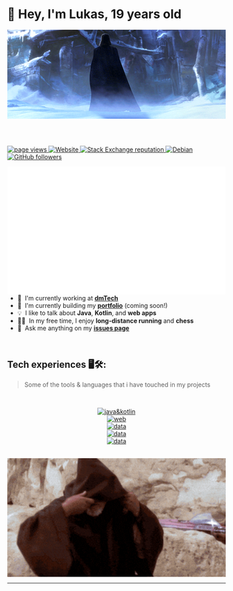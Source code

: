 # 👋 Hey, I'm Lukas, **19** years old

<div align="center">
  <img hight="300" width="700" alt="GIF" align="center" src="https://github.com/Waischbrot/Waischbrot/blob/main/assets/literally_me.gif">
</div>

</br></br>

<p align="left">
  <a href="https://github.com/Waischbrot/Waischbrot">
    <img src="https://komarev.com/ghpvc/?username=waischbrot" alt="page views" />
  </a>
  <a href="https://waischbrot.de">
    <img alt="Website" src="https://img.shields.io/badge/website-down-red">
  </a>
  <a href="https://stackoverflow.com/users/27356488">
    <img alt="Stack Exchange reputation" src="https://img.shields.io/stackexchange/stackoverflow/r/27356488?color=orange&label=reputation&logo=stackoverflow">
  </a>
  <a href="https://www.debian.org/">
    <img alt="Debian" src="https://img.shields.io/badge/System-Debian-informational?style=flat&logo=debian&color=FCC624">
  </a>
  <a href="https://github.com/Waischbrot">
    <img alt="GitHub followers" src="https://img.shields.io/github/followers/Waischbrot?style=flat&logo=github">
  </a>
</p>

<a href="#waischbrot-title">
  <img src="https://raw.githubusercontent.com/Waischbrot/github-stats-transparent/output/generated/overview.svg" alt="waischbrot" align="right" />
</a>

- 💼 &nbsp;I'm currently working at **[dmTech]**
- 🌱 &nbsp;I'm currently building my **[portfolio]** (coming soon!)
- 💡 &nbsp;I like to talk about **Java**, **Kotlin**, and **web apps**
- 🏃‍♂️ &nbsp;In my free time, I enjoy **long-distance running** and **chess**
- 📯 &nbsp;Ask me anything on my **[issues page]**

</br>

## Tech experiences 🖥️🛠:
> Some of the tools & languages that i have touched in my projects

</br>
  
<!-- For more icons please follow  https://github.com/MikeCodesDotNET/ColoredBadges -->
<a href="https://waischbrot.de">
  <p align="center">
    <img src="https://skillicons.dev/icons?i=idea,java,kotlin,maven,gradle,spring,hibernate" alt="java&kotlin">
    </br>
    <img src="https://skillicons.dev/icons?i=vscode,html,css,js,ts,bun" alt="web">
    </br>
    <img src="https://skillicons.dev/icons?i=mysql,sqlite,mongodb,postgres" alt="data">
    </br>
    <img src="https://skillicons.dev/icons?i=linux,windows,bash" alt="data">
    </br>
    <img src="https://skillicons.dev/icons?i=redis,kafka" alt="data">
  </p>
</a>

</br>

<div align="right">
  <img hight="300" width="700" alt="GIF" align="center" src="https://github.com/Waischbrot/Waischbrot/blob/main/assets/contact_me.gif">
</div>

*************
[dmTech]: https://www.dm-jobs.com/dmTECH/?locale=de_DE "dmTech"
[portfolio]: https://waischbrot.de "My Portfolio"
[issues page]: https://github.com/Waischbrot/issues "Waischbrot/issues"
